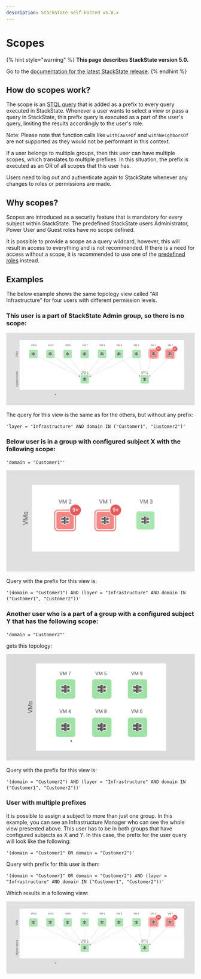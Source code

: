 ```yaml
---
description: StackState Self-hosted v5.0.x 
---
```


# Scopes

{% hint style="warning" %}
**This page describes StackState version 5.0.**

Go to the [documentation for the latest StackState release](https://docs.stackstate.com/configure/security/rbac/rbac_scopes).
{% endhint %}

## How do scopes work?

The scope is an [STQL query](../../../develop/reference/stql_reference.md) that is added as a prefix to every query executed in StackState. Whenever a user wants to select a view or pass a query in StackState, this prefix query is executed as a part of the user's query, limiting the results accordingly to the user's role.

Note: Please note that function calls like `withCauseOf` and `withNeighborsOf` are not supported as they would not be performant in this context.

If a user belongs to multiple groups, then this user can have multiple scopes, which translates to multiple prefixes. In this situation, the prefix is executed as an OR of all scopes that this user has.

Users need to log out and authenticate again to StackState whenever any changes to roles or permissions are made.

## Why scopes?

Scopes are introduced as a security feature that is mandatory for every subject within StackState. The predefined StackState users Administrator, Power User and Guest roles have no scope defined.

It is possible to provide a scope as a query wildcard, however, this will result in access to everything and is not recommended. If there is a need for access without a scope, it is recommended to use one of the [predefined roles](rbac_permissions.md#predefined-roles) instead.

## Examples

The below example shows the same topology view called "All Infrastructure" for four users with different permission levels.

### This user is a part of StackState Admin group, so there is no scope:

![Full view permissions](../../../.gitbook/assets/v50_allperm.png)

The query for this view is the same as for the others, but without any prefix:

```text
'layer = "Infrastructure" AND domain IN ("Customer1", "Customer2")'
```

### Below user is in a group with configured subject X with the following scope:

```text
'domain = "Customer1"'
```

![Limited view](../../../.gitbook/assets/v50_esx1perm.png)

Query with the prefix for this view is:

```text
'(domain = "Customer1") AND (layer = "Infrastructure" AND domain IN ("Customer1", "Customer2"))'
```

### Another user who is a part of a group with a configured subject Y that has the following scope:

```text
'domain = "Customer2"'
```

gets this topology:

![Limited view](../../../.gitbook/assets/v50_esx2perm.png)

Query with the prefix for this view is:

```text
'(domain = "Customer2") AND (layer = "Infrastructure" AND domain IN ("Customer1", "Customer2"))'
```

### User with multiple prefixes

It is possible to assign a subject to more than just one group. In this example, you can see an Infrastructure Manager who can see the whole view presented above. This user has to be in both groups that have configured subjects as X and Y. In this case, the prefix for the user query will look like the following:

```text
'(domain = "Customer1" OR domain = "Customer2")'
```

Query with prefix for this user is then:

```text
'(domain = "Customer1" OR domain = "Customer2") AND (layer = "Infrastructure" AND domain IN ("Customer1", "Customer2"))'
```

Which results in a following view:

![Full view permissions](../../../.gitbook/assets/v50_allperm.png)

